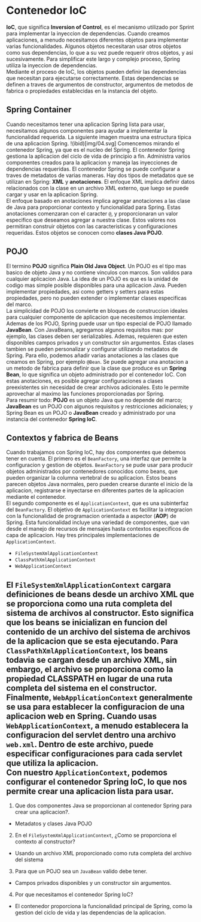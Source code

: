 # Contenedor IoC
**IoC**, que significa **Inversion of Control**, es el mecanismo utilizado por Sprint para implementar la inyeccion de dependencias. Cuando creamos aplicaciones, a menudo necesitamos diferentes objetos para implementar varias funcionalidades. Algunos objetos necesitaran usar otros objetos como sus dependencias, lo que a su vez puede requerir otros objetos, y asi sucesivamente. Para simplificar este largo y complejo proceso, Spring utiliza la inyeccion de dependencias.  
Mediante el proceso de IoC, los objetos pueden definir las dependencias que necesitan para ejecutarse correctamente. Estas dependencias se definen a traves de argumentos de constructor, argumentos de metodos de fabrica o propiedades establecidas en la instancia del objeto.  

## Spring Container
Cuando necesitamos tener una aplicacion Spring lista para usar, necesitamos algunos componentes para ayudar a implementar la funcionalidad requerida. La siguiente imagen muestra una estructura tipica de una aplicacion Spring.
!(ibid)[img/04.svg]
Comencemos mirando el contenedor Spring, ya que es el nucleo del Spring. El contenedor Spring gestiona la aplicacion del ciclo de vida de principio a fin. Administra varios componentes creados para la aplicacion y maneja las inyecciones de dependencias requeridas. El contenedor Spring se puede configurar a traves de metadatos de varias maneras. Hay dos tipos de metadatos que se utilizan en Spring: **XML** y **anotaciones**. El enfoque XML implica definir datos relacionados con la clase en un archivo XML externo, que luego se puede cargar y usar en la aplicacion Spring.  
El enfoque basado en anotaciones implica agregar anotaciones a las clase de Java para proporcionar contexto y funcionalidad para Spring. Estas anotaciones comenzaran con el caracter `@`, y proporcionaran un valor especifico que deseamos agregar a nuestra clase. Estos valores nos permitiran construir objetos con las caracteristicas y configuraciones requeridas. Estos objetos se conocen como **clases Java POJO**.

## POJO
El termino **POJO** significa **Plain Old Java Object**. Un POJO es el tipo mas basico de objeto Java y no contiene vinculos con marcos. Son validos para cualquier aplicacion Java. La idea de un POJO es que es la unidad de codigo mas simple posible disponibles para una aplicacion Java. Pueden implementar propiedades, asi como getters y setters para estas propiedades, pero no pueden extender o implementar clases especificas del marco.  
La simplicidad de POJO los convierte en bloques de construccion ideales para cualquier componente de aplicacion que necesitemos implementar. Ademas de los POJO, Spring puede usar un tipo especial de POJO llamado **JavaBean**. Con JavaBeans, agregamos algunos requisitos mas: por ejemplo, las clases deben ser serializables. Ademas, requieren que esten disponibles campos privados y un constructor sin argumentos. Estas clases tambien se pueden personalizar y configurar utilizando metadatos de Spring. Para ello, podemos añadir varias anotaciones a las clases que creamos en Spring, por ejemplo `@Bean`. Se puede agregar una anotacion a un metodo de fabrica para definir que la clase que produce es un **Spring Bean**, lo que significa un objeto administrado por el contenedor IoC. Con estas anotaciones, es posible agregar configuraciones a clases preexistentes sin necesidad de crear archivos adicionales. Esto le permite aprovechar al maximo las funciones proporcionadas por Spring.  
Para resumir todo: **POJO** es un objeto Java que no depende del marco; **JavaBean** es un POJO con algunos requisitos y restricciones adicionales; y Spring Bean es un POJO o **JavaBean** creado y administrado por una instancia del contenedor **Spring IoC**.

## Contextos y fabrica de Beans
Cuando trabajamos con Spring IoC, hay dos componentes que debemos tener en cuenta. El primero es el `BeanFactory`, una interfaz que permite la configuracion y gestion de objetos. `BeanFactory` se pude usar para producir objetos administrados por contenedores conocidos como beans, que pueden organizar la columna vertebral de su aplicacion. Estos beans parecen objetos Java normales, pero pueden crearse durante el inicio de la aplicacion, registrarse e inyectarse en diferentes partes de la aplicacion mediante el contenedor.  
El segundo componente es el `ApplicationContext`, que es una subinterfaz del `BeanFactory`. El objetivo de `ApplicationContext` es facilitar la integracion con la funcionalidad de programacion orientada a aspector (**AOP**) de Spring. Esta funcionalidad incluye una variedad de componentes, que van desde el manejo de recursos de mensajes hasta contextos especificos de capa de aplicacion. Hay tres principales implementaciones de `ApplicationContext`.
- `FileSystemXmlApplicationContext`
- `ClassPathXmlApplicationContext`
- `WebApplicationContext`  


El `FileSystemXmlApplicationContext` cargara definiciones de beans desde un archivo XML que se proporciona como una ruta completa del sistema de archivos al constructor. Esto significa que los beans se inicializan en funcion del contenido de un archivo del sistema de archivos de la aplicacion que se esta ejecutando. Para `ClassPathXmlApplicationContext`, los beans todavia se cargan desde un archivo XML, sin embargo, el archivo se proporciona como la propiedad CLASSPATH en lugar de una ruta completa del sistema en el constructor. Finalmente, `WebApplicationContext` generalmente se usa para establecer la configuracion de una aplicacion web en Spring. Cuando usas `WebApplicationContext`, a menudo establecera la configuracion del servlet dentro una archivo `web.xml`. Dentro de este archivo, puede especificar configuraciones para cada servlet que utiliza la aplicacion.  
Con nuestro `ApplicationContext`, podemos configurar el contenedor Spring IoC, lo que nos permite crear una aplicacion lista para usar.
---
1. Que dos componentes Java se proporcionan al contenedor Spring para crear una aplicacion?.  
- Metadatos y clases Java POJO
2. En el `FileSystemXmlApplicationContext`, ¿Como se proporciona el contexto al constructor?
- Usando un archivo XML proporcionado como ruta completa del archivo del sistema
3. Para que un POJO sea un `JavaBean` valido debe tener.
- Campos privados disponibles y un constructor sin argumentos.
4. Por que necesitamos el contenedor Spring IoC?
- El contenedor proporciona la funcionalidad principal de Spring, como la gestion del ciclo de vida y las dependencias de la aplicacion.